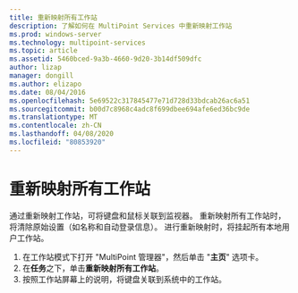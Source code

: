 ```yaml
---
title: 重新映射所有工作站
description: 了解如何在 MultiPoint Services 中重新映射工作站
ms.prod: windows-server
ms.technology: multipoint-services
ms.topic: article
ms.assetid: 5460bced-9a3b-4660-9d20-3b14df509dfc
author: lizap
manager: dongill
ms.author: elizapo
ms.date: 08/04/2016
ms.openlocfilehash: 5e69522c317845477e71d728d33bdcab26ac6a51
ms.sourcegitcommit: b00d7c8968c4adc8f699dbee694afe6ed36bc9de
ms.translationtype: MT
ms.contentlocale: zh-CN
ms.lasthandoff: 04/08/2020
ms.locfileid: "80853920"
---
```

# <a name="remap-all-stations"></a>重新映射所有工作站
通过重新映射工作站，可将键盘和鼠标关联到监视器。 重新映射所有工作站时，将清除原始设置（如名称和自动登录信息）。 进行重新映射时，将挂起所有本地用户工作站。  
  
1.  在工作站模式下打开 "MultiPoint 管理器"，然后单击 "**主页**" 选项卡。  
2.  在**任务**之下，单击**重新映射所有工作站**。  
3. 按照工作站屏幕上的说明，将键盘关联到系统中的工作站。